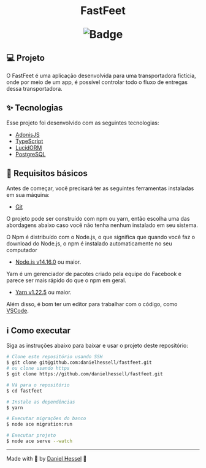 <h1 align="center">
FastFeet

![Badge](https://img.shields.io/static/v1?label=DH&message=DOSOMETHINGGREAT&color=0070f3&style=<0070f3>&logo=rocket)
</h1>



## 💻 Projeto

O FastFeet é uma aplicação desenvolvida para uma transportadora fictícia, onde por meio de um app, é possível controlar todo o fluxo de entregas dessa transportadora.

## ✨ Tecnologias

Esse projeto foi desenvolvido com as seguintes tecnologias:

- [AdonisJS](https://adonisjs.com/)
- [TypeScript](https://www.typescriptlang.org/)
- [LucidORM](https://github.com/adonisjs/lucid)
- [PostgreSQL](https://www.postgresql.org/)

## 🔗 Requisitos básicos

Antes de começar, você precisará ter as seguintes ferramentas instaladas em sua máquina:
- [Git](https://git-scm.com)

O projeto pode ser construído com npm ou yarn, então escolha uma das abordagens abaixo caso você não tenha nenhum instalado em seu sistema.

O Npm é distribuído com o Node.js, o que significa que quando você faz o download do Node.js, o npm é instalado automaticamente no seu computador
- [Node.js v14.16.0](https://nodejs.org/) ou maior.

Yarn é um gerenciador de pacotes criado pela equipe do Facebook e parece ser mais rápido do que o npm em geral.
- [Yarn v1.22.5](https://yarnpkg.com/) ou maior.

Além disso, é bom ter um editor para trabalhar com o código, como [VSCode](https://code.visualstudio.com/).

## :information_source: Como executar

Siga as instruções abaixo para baixar e usar o projeto deste repositório:

```bash
# Clone este repositório usando SSH
$ git clone git@github.com:danielhessell/fastfeet.git
# ou clone usando https
$ git clone https://github.com/danielhessell/fastfeet.git

# Vá para o repositório
$ cd fastfeet

# Instale as dependências
$ yarn

# Executar migrações do banco
$ node ace migration:run

# Executar projeto
$ node ace serve --watch
```

---

Made with :blue_heart: by [Daniel Hessel](https://www.linkedin.com/in/daniel-hessel-240731176/) :wave:

